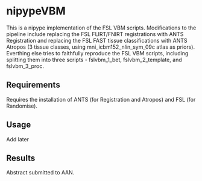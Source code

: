 # nipypeVBM

This is a nipype implementation of the FSL VBM scripts. Modifications to the pipeline include replacing the FSL FLIRT/FNIRT registrations with ANTS Registration and replacing the FSL FAST tissue classifications with ANTS Atropos (3 tissue classes, using mni_icbm152_nlin_sym_09c atlas as priors). Everthing else tries to faithfully reproduce the FSL VBM scripts, including splitting them into three scripts - fslvbm_1_bet, fslvbm_2_template, and fslvbm_3_proc.

## Requirements

Requires the installation of ANTS (for Registration and Atropos) and FSL (for Randomise).

## Usage

Add later

## Results

Abstract submitted to AAN.
